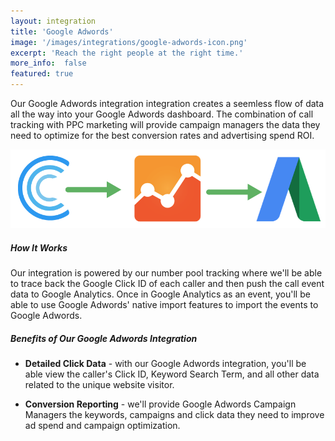 ```yaml
---
layout: integration
title: 'Google Adwords'
image: '/images/integrations/google-adwords-icon.png'
excerpt: 'Reach the right people at the right time.'
more_info:  false
featured: true
---
```

Our Google Adwords integration integration creates a seemless flow of data all the way into your Google Adwords dashboard. The combination of call tracking with PPC marketing will provide campaign managers the data they need to optimize for the best conversion rates and advertising spend ROI.

<p class="text-center">
<img src="/images/integrations/mockups/google-adwords-integration-flow.png" class="blog-content-img" alt="google adwords integration" />
</p>

##### How It Works

Our integration is powered by our number pool tracking where we'll be able to trace back the Google Click ID of each caller and then push the call event data to Google Analytics. Once in Google Analytics as an event, you'll be able to use Google Adwords' native import features to import the events to Google Adwords.


##### Benefits of Our Google Adwords Integration
* **Detailed Click Data** - with our Google Adwords integration, you'll be able view the caller's Click ID, Keyword Search Term, and all other data related to the unique website visitor.

* **Conversion Reporting** - we'll provide Google Adwords Campaign Managers the keywords, campaigns and click data they need to improve ad spend and campaign optimization.



